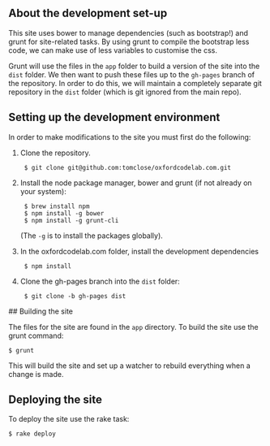 ## About the development set-up

This site uses bower to manage dependencies (such as bootstrap!) and grunt for site-related tasks. By using grunt to compile the bootstrap less code, we can make use of less variables to customise the css.

Grunt will use the files in the `app` folder to build a version of the site into the `dist` folder. We then want to push these files up to the `gh-pages` branch of the repository. In order to do this, we will maintain a completely separate git repository in the `dist` folder (which is git ignored from the main repo).

## Setting up the development environment

In order to make modifications to the site you must first do the following:

1. Clone the repository.

        $ git clone git@github.com:tomclose/oxfordcodelab.com.git

2. Install the node package manager, bower and grunt (if not already on your system):

        $ brew install npm
        $ npm install -g bower
        $ npm install -g grunt-cli

    (The `-g` is to install the packages globally).
3. In the oxfordcodelab.com folder, install the development dependencies

        $ npm install

4. Clone the gh-pages branch into the `dist` folder:

        $ git clone -b gh-pages dist

## Building the site

The files for the site are found in the `app` directory. To build the site use the grunt command:

    $ grunt

This will build the site and set up a watcher to rebuild everything when a change is made.

## Deploying the site

To deploy the site use the rake task:

    $ rake deploy
    


